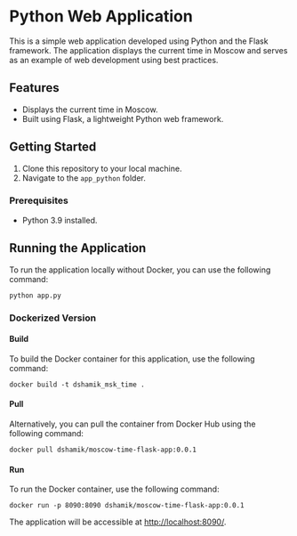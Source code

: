 # Python Web Application

This is a simple web application developed using Python and the Flask framework. The application displays the current time in Moscow and serves as an example of web development using best practices.

## Features

- Displays the current time in Moscow.
- Built using Flask, a lightweight Python web framework.

## Getting Started

1. Clone this repository to your local machine.
2. Navigate to the `app_python` folder.

### Prerequisites

- Python 3.9 installed.

## Running the Application

To run the application locally without Docker, you can use the following command:

`python app.py`

### Dockerized Version

#### Build

To build the Docker container for this application, use the following command:

`docker build -t dshamik_msk_time .`

#### Pull

Alternatively, you can pull the container from Docker Hub using the following command:

`docker pull dshamik/moscow-time-flask-app:0.0.1`

#### Run

To run the Docker container, use the following command:

`docker run -p 8090:8090 dshamik/moscow-time-flask-app:0.0.1`


The application will be accessible at [http://localhost:8090/](http://localhost:8090/).
